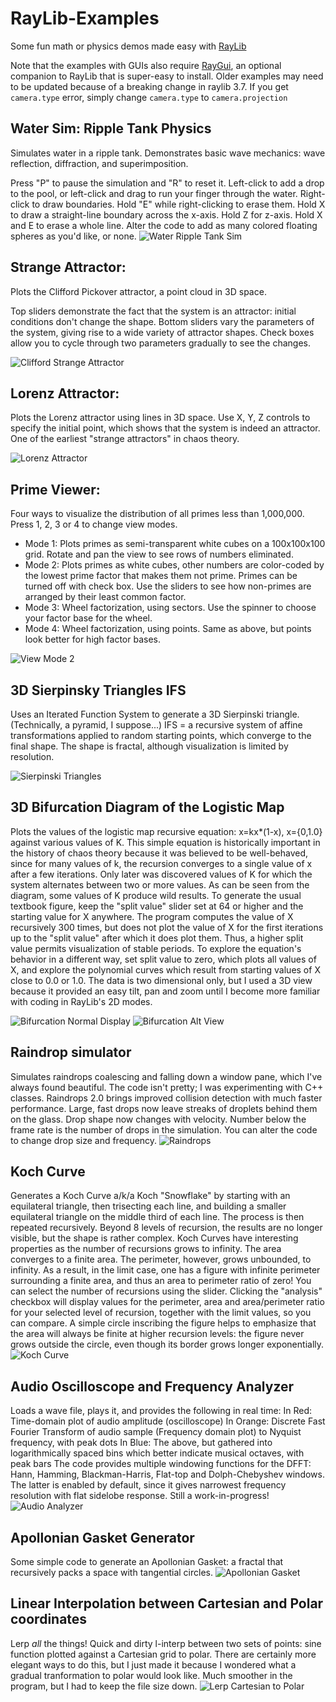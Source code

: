 # RayLib-Examples
Some fun math or physics demos made easy with [RayLib](https://github.com/raysan5/raylib)

Note that the examples with GUIs also require [RayGui](https://github.com/raysan5/raygui), an optional companion to RayLib that is super-easy to install. Older examples may need to be updated because of a breaking change in raylib 3.7.  If you get `camera.type` error, simply change `camera.type` to `camera.projection`

## Water Sim: Ripple Tank Physics
Simulates water in a ripple tank.  Demonstrates basic wave mechanics: wave reflection, diffraction, and superimposition.

Press "P" to pause the simulation and "R" to reset it. Left-click to add a drop to the pool, or left-click and drag to run your finger through the water. Right-click to draw boundaries.  Hold "E" while right-clicking to erase them.  Hold X to draw a straight-line boundary across the x-axis.  Hold Z for z-axis.  Hold X and E to erase a whole line.  Alter the code to add as many colored floating spheres as you'd like, or none.
![Water Ripple Tank Sim](images/water.gif)

## Strange Attractor:
Plots the Clifford Pickover attractor, a point cloud in 3D space.

Top sliders demonstrate the fact that the system is an attractor: initial conditions don't change the shape.
Bottom sliders vary the parameters of the system, giving rise to a wide variety of attractor shapes.
Check boxes allow you to cycle through two parameters gradually to see the changes.

![Clifford Strange Attractor](images/StrangeAttractor1.png)

## Lorenz Attractor:
Plots the Lorenz attractor using lines in 3D space.  Use X, Y, Z controls to specify the initial point, which shows that the system is indeed an attractor.  One of the earliest "strange attractors" in chaos theory.

![Lorenz Attractor](images/Lorenz.png)

## Prime Viewer:
Four ways to visualize the distribution of all primes less than 1,000,000.  Press 1, 2, 3 or 4 to change view modes.
* Mode 1: Plots primes as semi-transparent white cubes on a 100x100x100 grid.  Rotate and pan the view to see rows of numbers eliminated.
* Mode 2: Plots primes as white cubes, other numbers are color-coded by the lowest prime factor that makes them not prime.  Primes can be turned off with check box.  Use the sliders to see how non-primes are arranged by their least common factor.
* Mode 3: Wheel factorization, using sectors.  Use the spinner to choose your factor base for the wheel.
* Mode 4: Wheel factorization, using points.  Same as above, but points look better for high factor bases.

![View Mode 2](images/PrimeViewer2.png)

## 3D Sierpinsky Triangles IFS
Uses an Iterated Function System to generate a 3D Sierpinski triangle.  (Technically, a pyramid, I suppose...)
IFS = a recursive system of affine transformations applied to random starting points, which converge to the final shape.
The shape is fractal, although visualization is limited by resolution.

![Sierpinski Triangles](images/Sierpinski-Triangles1.png)

## 3D Bifurcation Diagram of the Logistic Map
Plots the values of the logistic map recursive equation: x=kx*(1-x), x={0,1.0} against various values of K.
This simple equation is historically important in the history of chaos theory because it was believed to be well-behaved, since for many values of k, the recursion converges to a single value of x after a few iterations.  Only later was discovered values of K for which the system alternates between two or more values.  As can be seen from the diagram, some values of K produce wild results.
To generate the usual textbook figure, keep the "split value" slider set at 64 or higher and the starting value for X anywhere.
The program computes the value of X recursively 300 times, but does not plot the value of X for the first iterations up to the "split value" after which it does plot them.  Thus, a higher split value permits visualization of stable periods.
To explore the equation's behavior in a different way, set split value to zero, which plots all values of X, and explore the polynomial curves which result from starting values of X close to 0.0 or 1.0.
The data is two dimensional only, but I used a 3D view because it provided an easy tilt, pan and zoom until I become more familiar with coding in RayLib's 2D modes.

![Bifurcation Normal Display](images/Bifurc1small.png) ![Bifurcation Alt View](images/Bifurc2small.png)

## Raindrop simulator
Simulates raindrops coalescing and falling down a window pane, which I've always found beautiful.
The code isn't pretty; I was experimenting with C++ classes.  Raindrops 2.0 brings improved collision detection with much faster performance.  Large, fast drops now leave streaks of droplets behind them on the glass.  Drop shape now changes with velocity.  Number below the frame rate is the number of drops in the simulation.  You can alter the code to change drop size and frequency.
![Raindrops](images/raindrops.gif)

## Koch Curve
Generates a Koch Curve a/k/a Koch "Snowflake" by starting with an equilateral triangle, then trisecting each line, and building a smaller equilateral triangle on the middle third of each line.  The process is then repeated recursively.  Beyond 8 levels of recursion, the results are no longer visible, but the shape is rather complex.  Koch Curves have interesting properties as the number of recursions grows to infinity.  The area converges to a finite area.  The perimeter, however, grows unbounded, to infinity.  As a result, in the limit case, one has a figure with infinite perimeter surrounding a finite area, and thus an area to perimeter ratio of zero!  You can select the number of recursions using the slider.  Clicking the "analysis" checkbox will display values for the perimeter, area and area/perimeter ratio for your selected level of recursion, together with the limit values, so you can compare. A simple circle inscribing the figure helps to emphasize that the area will always be finite at higher recursion levels: the figure never grows outside the circle, even though its border grows longer exponentially.
![Koch Curve](images/KochCurve1.png)

## Audio Oscilloscope and Frequency Analyzer
Loads a wave file, plays it, and provides the following in real time:
In Red: Time-domain plot of audio amplitude (oscilloscope)
In Orange: Discrete Fast Fourier Transform of audio sample (Frequency domain plot) to Nyquist frequency, with peak dots
In Blue: The above, but gathered into logarithmically spaced bins which better indicate musical octaves, with peak bars
The code provides multiple windowing functions for the DFFT: Hann, Hamming, Blackman-Harris, Flat-top and Dolph-Chebyshev windows.  The latter is enabled by default, since it gives narrowest frequency resolution with flat sidelobe response.
Still a work-in-progress!
![Audio Analyzer](images/Audio2.png)

## Apollonian Gasket Generator
Some simple code to generate an Apollonian Gasket: a fractal that recursively packs a space with tangential circles.
![Apollonian Gasket](images/ApollonianGasket.png)

## Linear Interpolation between Cartesian and Polar coordinates
Lerp *all* the things!  Quick and dirty l-interp between two sets of points: sine function plotted against a Cartesian grid to polar.  There are certainly more elegant ways to do this, but I just made it because I wondered what a gradual tranformation to polar would look like.  Much smoother in the program, but I had to keep the file size down.
![Lerp Cartesian to Polar](images/polerp2.gif)
